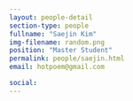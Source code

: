 ```yaml
---
layout: people-detail
section-type: people
fullname: "Saejin Kim"
img-filename: random.png
position: "Master Student"
permalink: people/saejin.html
email: hotpoem@gmail.com

social:
---
```

